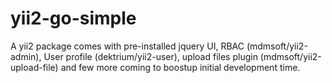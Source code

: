 yii2-go-simple
==============

A yii2 package comes with pre-installed jquery UI, RBAC (mdmsoft/yii2-admin), User profile (dektrium/yii2-user), upload files plugin (mdmsoft/yii2-upload-file) and few more coming to boostup initial development time. 
